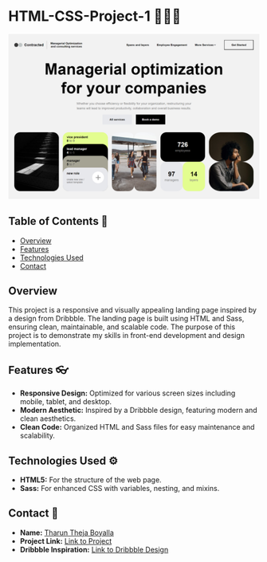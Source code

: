 # HTML-CSS-Project-1 🧑🏻‍💻

![Landing Page Preview](/screencapture-127-0-0-1-5500-2024-05-26-15_11_04.png)

## Table of Contents 💭
- [Overview](#overview)
- [Features](#features)
- [Technologies Used](#technologies-used)
- [Contact](#contact)

## Overview 
This project is a responsive and visually appealing landing page inspired by a design from Dribbble. The landing page is built using HTML and Sass, ensuring clean, maintainable, and scalable code. The purpose of this project is to demonstrate my skills in front-end development and design implementation.

## Features 👓
- **Responsive Design:** Optimized for various screen sizes including mobile, tablet, and desktop.
- **Modern Aesthetic:** Inspired by a Dribbble design, featuring modern and clean aesthetics.
- **Clean Code:** Organized HTML and Sass files for easy maintenance and scalability.

## Technologies Used ⚙️
- **HTML5:** For the structure of the web page.
- **Sass:** For enhanced CSS with variables, nesting, and mixins.

## Contact 📱
- **Name:** [Tharun Theja Boyalla](https://www.linkedin.com/in/tharun-theja-boyalla-093070206/)
- **Project Link:** [Link to Project](https://github.com/TharunthejaB/HTML-CSS-Project-1)
- **Dribbble Inspiration:** [Link to Dribbble Design](https://dribbble.com/shots/19363684-contracted-landing-page-hero-identity-management)

